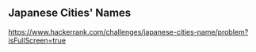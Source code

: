 ## Japanese Cities' Names

https://www.hackerrank.com/challenges/japanese-cities-name/problem?isFullScreen=true
